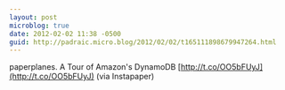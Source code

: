 ```yaml
---
layout: post
microblog: true
date: 2012-02-02 11:38 -0500
guid: http://padraic.micro.blog/2012/02/02/t165111898679947264.html
---
```

paperplanes. A Tour of Amazon's DynamoDB [http://t.co/OO5bFUyJ](http://t.co/OO5bFUyJ) (via Instapaper)

